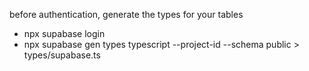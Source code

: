 

before authentication, generate the types for your tables

- npx supabase login
- npx supabase gen types typescript --project-id <project-id> --schema public > types/supabase.ts
